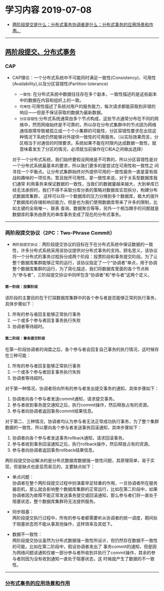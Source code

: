 # 学习内容 2019-07-08
- [两阶段提交是什么；分布式事务协调者是什么；分布式事务的应用场景和作用。](#两阶段提交、分布式事务)
---
## [两阶段提交、分布式事务](https://blog.csdn.net/sofia1217/article/details/53968177)
### CAP
- CAP理论：一个分布式系统中不可能同时满足一致性(Consistency)、可用性(Availability),以及分区容错性(Partition tolerance)
    - `一致性`: 在分布式系统中数据往往存在多个副本，一致性描述的是这些副本中的数据在内容和组织上的一致。
    - `可用性`:可用性描述了系统对用户的服务能力，每次请求都能获取到非错的响应——但是不保证获取的数据为最新数据。
    - `分区容错性`:分布式系统通常由多个节点构成，这些节点通常分布在不同的网络中，然而网络始终是不可靠的，所以存在分布式集群中的节点因为网络通信故障导致被孤立成一个个小集群的可能性，分区容错性要求在出现这种情况下系统仍然能够对外提供一致性的可用服务。（以实际效果而言，分区相当于对通信的时限要求。系统如果不能在时限内达成数据一致性，就意味着发生了分区的情况，必须就当前操作在C和A之间做出选择）

  对于一个分布式系统，我们始终要假设网络是不可靠的，所以分区容错性是对一个分布式系统最基本的要求，所以我们更多的是尝试在可用性和一致性之 间寻找一个平衡点。让分布式集群始终对外提供可用的一致性服务一直是富有挑战和趣味的一项任务。暂且抛开可用性，拿一致性来说，对于关系型数据库我们通常 利用事务来保证数据的一致性，当我们的数据量越来越大，大到单库已经无法承担时，我们不得不采取分库分表的策略对数据库实现拆分，构建分布式数据库集群， 这样可以将一个数据库的压力分摊到多个数据库，极大的提升了数据库的存储和响应能力，但是也为我们使用数据库带来了许多的限制，比如主键的全局唯一、联表 查询、数据聚合等等，另外一个相当棘手的问题就是数据库的事务由原先的单库事务变成了现在的分布式事务。
---
### 两阶段提交协议（2PC：Two-Phrase Commit）
- `两阶段提交协议`：两阶段提交协议的目标在于在分布式系统中保证数据的一致性，许多分布式系统采用该协议提供对分布式事务的支持。顾名思义，该协议将一个分布式的事务过程拆分成两个阶段：投票阶段和事务提交阶段。为了让整个数据库集群能够正常的运行，该协议指定了一个“协调者”单点，用于协调整个数据库集群的运行，为了简化描述，我们将数据库里面的各个节点称为“参与者”，三阶段提交协议中同样包含“协调者”和“参与者”这两个定义。

#### **`第一阶段：投票阶段`**
该阶段的主要目的在于打探数据库集群中的各个参与者是否能够正常的执行事务，具体步骤如下：  

1. 所有的参与者回复能够正常执行事务
2. 一个或多个参与者回复事务执行失败
3. 协调者等待超时。


#### **`第二阶段：事务提交阶段`**
在第一阶段协调者的询盘之后，各个参与者会回复自己事务的执行情况，这时候存在三种可能：

1. 所有的参与者回复能够正常执行事务
2. 一个或多个参与者回复事务执行失败
3. 协调者等待超时。

对于第一种情况，协调者将向所有的参与者发出提交事务的通知，具体步骤如下：

1. 协调者向各个参与者发送commit通知，请求提交事务。
2. 参与者收到事务提交通知之后，执行commit操作，然后释放占有的资源。
3. 参与者向协调者返回事务commit结果信息。

对于第二、三种情况，协调者均认为参与者无法正常成功执行事务，为了整个集群数据的一致性，所以要向各个参与者发送事务回滚通知，具体步骤如下：

1. 协调者向各个参与者发送事务rollback通知，请求回滚事务。
2. 参与者收到事务回滚通知之后，执行rollback操作，然后释放占有的资源。
3. 参与者向协调者返回事务rollback结果信息。


两阶段提交协议解决的是分布式数据库数据强一致性问题，其原理简单，易于实现，但是缺点也是显而易见的，主要缺点如下：

- 单点问题：  
协调者在整个两阶段提交过程中扮演着举足轻重的作用，一旦协调者所在服务器宕机，那么就会影响整个数据库集群的正常运行，比如在第二阶段中，如果协调者因为故障不能正常发送事务提交或回滚通知，那么参与者们将一直处于阻塞状态，整个数据库集群将无法提供服务。

- 同步阻塞：  
两阶段提交执行过程中，所有的参与者都需要听从协调者的统一调度，期间处于阻塞状态而不能从事其他操作，这样效率及其低下。

- 数据不一致性：  
两阶段提交协议虽然为分布式数据强一致性所设计，但仍然存在数据不一致性的可能，比如在第二阶段中，假设协调者发出了 事务commit的通知，但是因为网络问题该通知仅被一部分参与者所收到并执行了commit操作，其余的参与者则因为没有收到通知一直处于阻塞状态，这 时候就产生了数据的不一致性。
---
### [分布式事务的应用场景和作用](https://juejin.im/post/5a9cb1bf6fb9a028c06a4f6b)